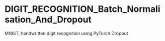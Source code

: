 # DIGIT_RECOGNITION_Batch_Normalisation_And_Dropout
MNIST, handwritten digit recognition using PyTorch Dropout
